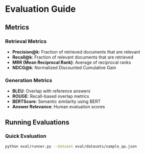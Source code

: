 # Evaluation Guide

## Metrics

### Retrieval Metrics

- **Precision@k**: Fraction of retrieved documents that are relevant
- **Recall@k**: Fraction of relevant documents that are retrieved
- **MRR (Mean Reciprocal Rank)**: Average of reciprocal ranks
- **NDCG@k**: Normalized Discounted Cumulative Gain

### Generation Metrics

- **BLEU**: Overlap with reference answers
- **ROUGE**: Recall-based overlap metrics
- **BERTScore**: Semantic similarity using BERT
- **Answer Relevance**: Human evaluation scores

## Running Evaluations

### Quick Evaluation

```bash
python eval/runner.py --dataset eval/datasets/sample_qa.json